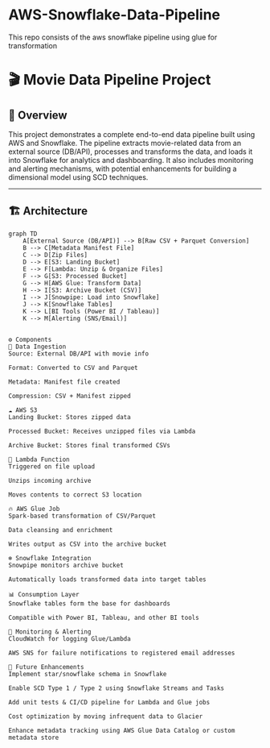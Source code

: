 # AWS-Snowflake-Data-Pipeline
This repo consists of the aws snowflake pipeline using glue for transformation


# 🎬 Movie Data Pipeline Project

## 📌 Overview

This project demonstrates a complete end-to-end data pipeline built using AWS and Snowflake. The pipeline extracts movie-related data from an external source (DB/API), processes and transforms the data, and loads it into Snowflake for analytics and dashboarding. It also includes monitoring and alerting mechanisms, with potential enhancements for building a dimensional model using SCD techniques.

---

## 🏗️ Architecture

```mermaid
graph TD
    A[External Source (DB/API)] --> B[Raw CSV + Parquet Conversion]
    B --> C[Metadata Manifest File]
    C --> D[Zip Files]
    D --> E[S3: Landing Bucket]
    E --> F[Lambda: Unzip & Organize Files]
    F --> G[S3: Processed Bucket]
    G --> H[AWS Glue: Transform Data]
    H --> I[S3: Archive Bucket (CSV)]
    I --> J[Snowpipe: Load into Snowflake]
    J --> K[Snowflake Tables]
    K --> L[BI Tools (Power BI / Tableau)]
    K --> M[Alerting (SNS/Email)]


⚙️ Components
🔄 Data Ingestion
Source: External DB/API with movie info

Format: Converted to CSV and Parquet

Metadata: Manifest file created

Compression: CSV + Manifest zipped

☁️ AWS S3
Landing Bucket: Stores zipped data

Processed Bucket: Receives unzipped files via Lambda

Archive Bucket: Stores final transformed CSVs

🧩 Lambda Function
Triggered on file upload

Unzips incoming archive

Moves contents to correct S3 location

🔥 AWS Glue Job
Spark-based transformation of CSV/Parquet

Data cleansing and enrichment

Writes output as CSV into the archive bucket

❄️ Snowflake Integration
Snowpipe monitors archive bucket

Automatically loads transformed data into target tables

📊 Consumption Layer
Snowflake tables form the base for dashboards

Compatible with Power BI, Tableau, and other BI tools

🚨 Monitoring & Alerting
CloudWatch for logging Glue/Lambda

AWS SNS for failure notifications to registered email addresses

🌟 Future Enhancements
Implement star/snowflake schema in Snowflake

Enable SCD Type 1 / Type 2 using Snowflake Streams and Tasks

Add unit tests & CI/CD pipeline for Lambda and Glue jobs

Cost optimization by moving infrequent data to Glacier

Enhance metadata tracking using AWS Glue Data Catalog or custom metadata store
